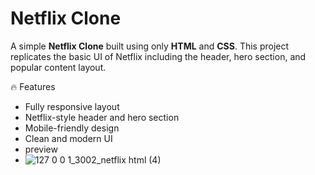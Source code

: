 
# Netflix Clone

A simple **Netflix Clone** built using only **HTML** and **CSS**. This project replicates the basic UI of Netflix including the header, hero section, and popular content layout.

🔥 Features

- Fully responsive layout
- Netflix-style header and hero section
- Mobile-friendly design
- Clean and modern UI
- preview
- ![127 0 0 1_3002_netflix html (4)](https://github.com/user-attachments/assets/8a337b2a-0576-4f11-9715-b6f9cc8ad15c)
